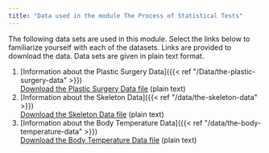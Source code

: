 ```yaml
---
title: "Data used in the module The Process of Statistical Tests"
---
```


The following data sets are used in this module. Select the links below to familiarize yourself with each of the datasets. Links are provided to download the data. Data sets are given in plain text format.

1. [Information about the Plastic Surgery Data]({{< ref "/Data/the-plastic-surgery-data" >}})  
[Download the Plastic Surgery Data file](../../../data/agechange.txt) (plain text)
2. [Information about the Skeleton Data]({{< ref "/data/the-skeleton-data" >}})  
[Download the Skeleton Data file](../../../data/SkeletonDatacomplete.txt) (plain text)
3. [Information about the Body Temperature Data]({{< ref "/data/the-body-temperature-data" >}})  
[Download the Body Temperature Data file](../../../data/TempData.txt) (plain text)